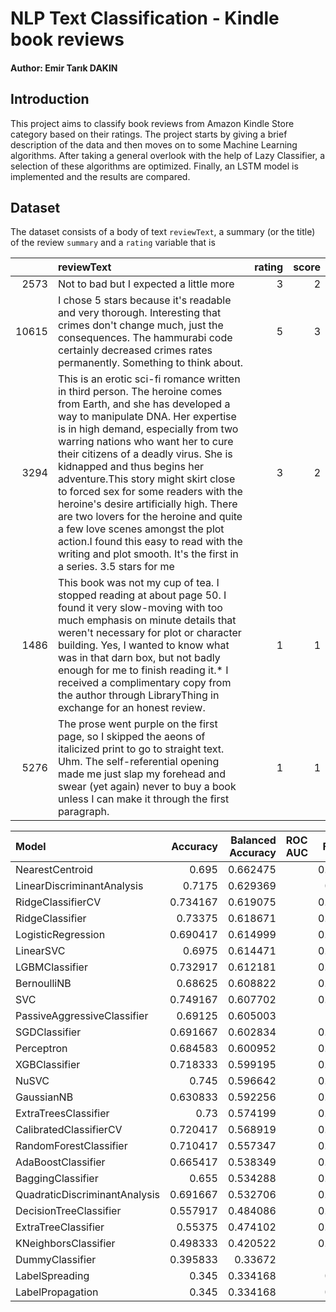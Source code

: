 # NLP Text Classification - Kindle book reviews

#### Author: Emir Tarık DAKIN

## Introduction
This project aims to classify book reviews from Amazon Kindle Store category based on their ratings. The project starts by giving a brief description of the data and then moves on to some Machine Learning algorithms. After taking a general overlook with the help of Lazy Classifier, a selection of these algorithms are optimized. Finally, an LSTM model is implemented and the results are compared.

## Dataset
The dataset consists of a body of text `reviewText`, a summary (or the title) of the review `summary` and a `rating` variable that is 


  |       | reviewText                                                                                                                                                                                                                                                                                                                                                                                                                                                                                                                                                                                                                   |   rating |   score |
  |------:|:-----------------------------------------------------------------------------------------------------------------------------------------------------------------------------------------------------------------------------------------------------------------------------------------------------------------------------------------------------------------------------------------------------------------------------------------------------------------------------------------------------------------------------------------------------------------------------------------------------------------------------|---------:|--------:|
  |  2573 | Not to bad but I expected a little more                                                                                                                                                                                                                                                                                                                                                                                                                                                                                                                                                                                      |        3 |       2 |
  | 10615 | I chose 5 stars because it's readable and very thorough.  Interesting that crimes don't change much, just the consequences.  The hammurabi code certainly decreased crimes rates permanently.  Something to think about.                                                                                                                                                                                                                                                                                                                                                                                                     |        5 |       3 |
  |  3294 | This is an erotic sci-fi romance written in third person. The heroine comes from Earth, and she has developed a way to manipulate DNA. Her expertise is in high demand, especially from two warring nations who want her to cure their citizens of a deadly virus. She is kidnapped and thus begins her adventure.This story might skirt close to forced sex for some readers with the heroine's desire artificially high. There are two lovers for the heroine and quite a few love scenes amongst the plot action.I found this easy to read with the writing and plot smooth. It's the first in a series. 3.5 stars for me |        3 |       2 |
  |  1486 | This book was not my cup of tea.  I stopped reading at about page 50.  I found it very slow-moving with too much emphasis on minute details that weren't necessary for plot or character building.  Yes, I wanted to know what was in that darn box,  but not badly enough for me to finish reading it.* I received a complimentary copy from the author through LibraryThing in exchange for an honest review.                                                                                                                                                                                                              |        1 |       1 |
  |  5276 | The prose went purple on the first page, so I skipped the aeons of italicized print to go to straight text.  Uhm.  The self-referential opening made me just slap my forehead and swear (yet again) never to buy a book unless I can make it through the first paragraph.                                                                                                                                                                                                                                                                                                                                                    |        1 |       1 |










  | Model                         |   Accuracy |   Balanced Accuracy | ROC AUC   |   F1 Score |   Time Taken |
  |:------------------------------|-----------:|--------------------:|:----------|-----------:|-------------:|
  | NearestCentroid               |   0.695    |            0.662475 |           |   0.712826 |     0.639638 |
  | LinearDiscriminantAnalysis    |   0.7175   |            0.629369 |           |   0.71278  |     8.62887  |
  | RidgeClassifierCV             |   0.734167 |            0.619075 |           |   0.712769 |     7.98943  |
  | RidgeClassifier               |   0.73375  |            0.618671 |           |   0.712429 |     1.56434  |
  | LogisticRegression            |   0.690417 |            0.614999 |           |   0.691442 |     7.33513  |
  | LinearSVC                     |   0.6975   |            0.614471 |           |   0.693572 |   101.602    |
  | LGBMClassifier                |   0.732917 |            0.612181 |           |   0.708803 |    36.8064   |
  | BernoulliNB                   |   0.68625  |            0.608822 |           |   0.691231 |     0.758016 |
  | SVC                           |   0.749167 |            0.607702 |           |   0.709223 |   286.186    |
  | PassiveAggressiveClassifier   |   0.69125  |            0.605003 |           |   0.6872   |     2.53631  |
  | SGDClassifier                 |   0.691667 |            0.602834 |           |   0.686716 |    15.9707   |
  | Perceptron                    |   0.684583 |            0.600952 |           |   0.680754 |     1.56892  |
  | XGBClassifier                 |   0.718333 |            0.599195 |           |   0.694547 |   141.005    |
  | NuSVC                         |   0.745    |            0.596642 |           |   0.699707 |   325.632    |
  | GaussianNB                    |   0.630833 |            0.592256 |           |   0.645817 |     0.794095 |
  | ExtraTreesClassifier          |   0.73     |            0.574199 |           |   0.672454 |    14.8279   |
  | CalibratedClassifierCV        |   0.720417 |            0.568919 |           |   0.667968 |   357.226    |
  | RandomForestClassifier        |   0.710417 |            0.557347 |           |   0.654228 |    10.0703   |
  | AdaBoostClassifier            |   0.665417 |            0.538349 |           |   0.633779 |    12.3546   |
  | BaggingClassifier             |   0.655    |            0.534288 |           |   0.627617 |    27.5029   |
  | QuadraticDiscriminantAnalysis |   0.691667 |            0.532706 |           |   0.629626 |    11.4495   |
  | DecisionTreeClassifier        |   0.557917 |            0.484086 |           |   0.557636 |     4.66952  |
  | ExtraTreeClassifier           |   0.55375  |            0.474102 |           |   0.555026 |     0.773879 |
  | KNeighborsClassifier          |   0.498333 |            0.420522 |           |   0.490383 |    80.0082   |
  | DummyClassifier               |   0.395833 |            0.33672  |           |   0.3962   |     0.588086 |
  | LabelSpreading                |   0.345    |            0.334168 |           |   0.17853  |    10.8557   |
  | LabelPropagation              |   0.345    |            0.334168 |           |   0.17853  |     9.43163  |
  
  
  
  
  
  
  
  
  
  
  
  
  
